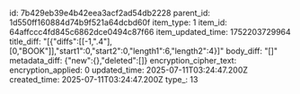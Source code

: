 id: 7b429eb39e4b42eea3acf2ad54db2228
parent_id: 1d550ff160884d74b9f521a64dcbd60f
item_type: 1
item_id: 64affccc4fd845c6862dce0494c87f66
item_updated_time: 1752203729964
title_diff: "[{\"diffs\":[[-1,\".4\"],[0,\"BOOK\"]],\"start1\":0,\"start2\":0,\"length1\":6,\"length2\":4}]"
body_diff: "[]"
metadata_diff: {"new":{},"deleted":[]}
encryption_cipher_text: 
encryption_applied: 0
updated_time: 2025-07-11T03:24:47.200Z
created_time: 2025-07-11T03:24:47.200Z
type_: 13
